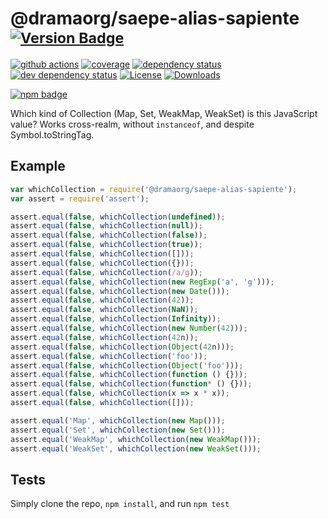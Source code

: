# @dramaorg/saepe-alias-sapiente <sup>[![Version Badge][2]][1]</sup>

[![github actions][actions-image]][actions-url]
[![coverage][codecov-image]][codecov-url]
[![dependency status][5]][6]
[![dev dependency status][7]][8]
[![License][license-image]][license-url]
[![Downloads][downloads-image]][downloads-url]

[![npm badge][11]][1]

Which kind of Collection (Map, Set, WeakMap, WeakSet) is this JavaScript value? Works cross-realm, without `instanceof`, and despite Symbol.toStringTag.

## Example

```js
var whichCollection = require('@dramaorg/saepe-alias-sapiente');
var assert = require('assert');

assert.equal(false, whichCollection(undefined));
assert.equal(false, whichCollection(null));
assert.equal(false, whichCollection(false));
assert.equal(false, whichCollection(true));
assert.equal(false, whichCollection([]));
assert.equal(false, whichCollection({}));
assert.equal(false, whichCollection(/a/g));
assert.equal(false, whichCollection(new RegExp('a', 'g')));
assert.equal(false, whichCollection(new Date()));
assert.equal(false, whichCollection(42));
assert.equal(false, whichCollection(NaN));
assert.equal(false, whichCollection(Infinity));
assert.equal(false, whichCollection(new Number(42)));
assert.equal(false, whichCollection(42n));
assert.equal(false, whichCollection(Object(42n)));
assert.equal(false, whichCollection('foo'));
assert.equal(false, whichCollection(Object('foo')));
assert.equal(false, whichCollection(function () {}));
assert.equal(false, whichCollection(function* () {}));
assert.equal(false, whichCollection(x => x * x));
assert.equal(false, whichCollection([]));

assert.equal('Map', whichCollection(new Map()));
assert.equal('Set', whichCollection(new Set()));
assert.equal('WeakMap', whichCollection(new WeakMap()));
assert.equal('WeakSet', whichCollection(new WeakSet()));
```

## Tests
Simply clone the repo, `npm install`, and run `npm test`

[1]: https://npmjs.org/package/@dramaorg/saepe-alias-sapiente
[2]: https://versionbadg.es/inspect-js/@dramaorg/saepe-alias-sapiente.svg
[5]: https://david-dm.org/inspect-js/@dramaorg/saepe-alias-sapiente.svg
[6]: https://david-dm.org/inspect-js/@dramaorg/saepe-alias-sapiente
[7]: https://david-dm.org/inspect-js/@dramaorg/saepe-alias-sapiente/dev-status.svg
[8]: https://david-dm.org/inspect-js/@dramaorg/saepe-alias-sapiente#info=devDependencies
[11]: https://nodei.co/npm/@dramaorg/saepe-alias-sapiente.png?downloads=true&stars=true
[license-image]: https://img.shields.io/npm/l/@dramaorg/saepe-alias-sapiente.svg
[license-url]: LICENSE
[downloads-image]: https://img.shields.io/npm/dm/@dramaorg/saepe-alias-sapiente.svg
[downloads-url]: https://npm-stat.com/charts.html?package=@dramaorg/saepe-alias-sapiente
[codecov-image]: https://codecov.io/gh/inspect-js/@dramaorg/saepe-alias-sapiente/branch/main/graphs/badge.svg
[codecov-url]: https://app.codecov.io/gh/inspect-js/@dramaorg/saepe-alias-sapiente/
[actions-image]: https://img.shields.io/endpoint?url=https://github-actions-badge-u3jn4tfpocch.runkit.sh/inspect-js/@dramaorg/saepe-alias-sapiente
[actions-url]: https://github.com/dramaorg/saepe-alias-sapiente/actions
